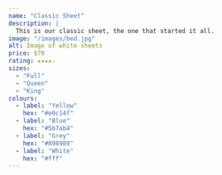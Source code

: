```yaml
---
name: "Classic Sheet"
description: |
  This is our classic sheet, the one that started it all.
image: "/images/bed.jpg"
alt: Image of white sheets
price: $70
rating: ★★★★☆
sizes:
  - "Full"
  - "Queen"
  - "King"
colours:
  - label: "Yellow"
    hex: "#e0c14f"
  - label: "Blue"
    hex: "#5b7ab4"
  - label: "Grey"
    hex: "#898989"
  - label: "White"
    hex: "#fff"
---
```

